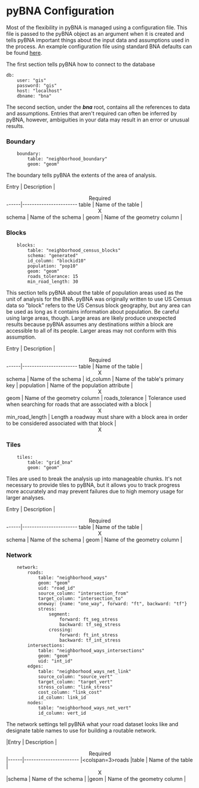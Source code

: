 # pyBNA Configuration

Most of the flexibility in pyBNA is managed using a configuration file. This
file is passed to the pyBNA object as an argument when it is created and tells
pyBNA important things about the input data and assumptions used in the process. An example configuration file using standard BNA defaults can be found [here](pybna/config.yaml).

The first section tells pyBNA how to connect to the database
```
db:
    user: "gis"
    password: "gis"
    host: "localhost"
    dbname: "bna"
```

The second section, under the **_bna_** root, contains all the references to data and assumptions. Entries that aren't required can often be inferred by pyBNA, however, ambiguities in your data may result in an error or unusual results.

### Boundary

```
    boundary:
        table: "neighborhood_boundary"
        geom: "geom"
```

The boundary tells pyBNA the extents of the area of analysis.

Entry | Description | <center>Required</center>
------|-----------------------
table | Name of the table | <center>X</center>
schema | Name of the schema |
geom | Name of the geometry column |

### Blocks

```
    blocks:
        table: "neighborhood_census_blocks"
        schema: "generated"
        id_column: "blockid10"
        population: "pop10"
        geom: "geom"
        roads_tolerance: 15
        min_road_length: 30  
```

This section tells pyBNA about the table of population areas used as the unit of analysis for the BNA. pyBNA was originally written to use US Census data so "block" refers to the US Census block geography, but any area can be used as long as it contains information about population. Be careful using large areas, though. Large areas are likely produce unexpected results because pyBNA assumes any destinations _within_ a block are accessible to all of its people. Larger areas may not conform with this assumption.

Entry | Description | <center>Required</center>
------|-----------------------
table | Name of the table | <center>X</center>
schema | Name of the schema |
id_column | Name of the table's primary key |
population | Name of the population attribute | <center>X</center>
geom | Name of the geometry column |
roads_tolerance | Tolerance used when searching for roads that are associated with a block | <center>X</center>
min_road_length | Length a roadway must share with a block area in order to be considered associated with that block | <center>X</center>

### Tiles

```
    tiles:
        table: "grid_bna"
        geom: "geom"
```

Tiles are used to break the analysis up into manageable chunks. It's not necessary to provide tiles to pyBNA, but it allows you to track progress more accurately and may prevent failures due to high memory usage for larger analyses.

Entry | Description | <center>Required</center>
------|-----------------------
table | Name of the table | <center>X</center>
schema | Name of the schema |
geom | Name of the geometry column |

### Network

```
    network:
        roads:
            table: "neighborhood_ways"
            geom: "geom"
            uid: "road_id"
            source_column: "intersection_from"
            target_column: "intersection_to"
            oneway: {name: "one_way", forward: "ft", backward: "tf"}
            stress:
                segment:
                    forward: ft_seg_stress
                    backward: tf_seg_stress
                crossing:
                    forward: ft_int_stress
                    backward: tf_int_stress
        intersections:
            table: "neighborhood_ways_intersections"
            geom: "geom"
            uid: "int_id"
        edges:
            table: "neighborhood_ways_net_link"
            source_column: "source_vert"
            target_column: "target_vert"
            stress_column: "link_stress"
            cost_column: "link_cost"
            id_column: link_id
        nodes:
            table: "neighborhood_ways_net_vert"
            id_column: vert_id
```


The network settings tell pyBNA what your road dataset looks like and designate table names to use for building a routable network.

|Entry | Description | <center>Required</center>
|------|-----------------------
|<colspan=3>roads
|table | Name of the table | <center>X</center>
|schema | Name of the schema |
|geom | Name of the geometry column |
